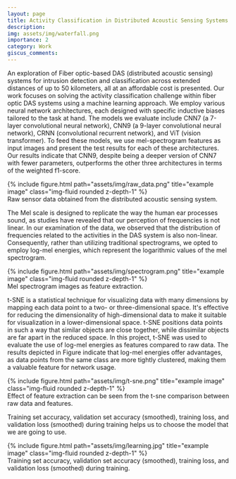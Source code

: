 ```yaml
---
layout: page
title: Activity Classification in Distributed Acoustic Sensing Systems
description: 
img: assets/img/waterfall.png
importance: 2
category: Work
giscus_comments: 
---
```


An exploration of Fiber optic-based DAS (distributed acoustic sensing) systems for intrusion detection and classification across extended distances of up to 50 kilometers, all at an affordable cost is presented. Our work focuses on solving the activity classification challenge within fiber optic DAS systems using a machine learning approach. We employ various neural network architectures, each designed with specific inductive biases tailored to the task at hand. The models we evaluate include CNN7 (a 7-layer convolutional neural network), CNN9 (a 9-layer convolutional neural network), CRNN (convolutional recurrent network), and ViT (vision transformer). To feed these models, we use mel-spectrogram features as input images and present the test results for each of these architectures. Our results indicate that CNN9, despite being a deeper version of CNN7 with fewer parameters, outperforms the other three architectures in terms of the weighted f1-score.

<div class="row">
    <div class="col-sm mt-3 mt-md-0">
        {% include figure.html path="assets/img/raw_data.png" title="example image" class="img-fluid rounded z-depth-1" %}
    </div>
</div>
<div class="caption">
    Raw sensor data obtained from the distributed acoustic sensing system.
</div>

The Mel scale is designed to replicate the way the human ear processes sound, as studies have revealed that our perception of frequencies is not linear. In our examination of the data, we observed that the distribution of frequencies related to the activities in the DAS system is also non-linear. Consequently, rather than utilizing traditional spectrograms, we opted to employ log-mel energies, which represent the logarithmic values of the mel spectrogram.

<div class="row justify-content-sm-center">
    <div class="col-sm mt-3 mt-md-0">
        {% include figure.html path="assets/img/spectrogram.png" title="example image" class="img-fluid rounded z-depth-1" %}
    </div>
</div>
<div class="caption">
    Mel spectrogram images as feature extraction.
</div>

t-SNE is a statistical technique for visualizing data with many dimensions by mapping each data point to a two- or three-dimensional space. It's effective for reducing the dimensionality of high-dimensional data to make it suitable for visualization in a lower-dimensional space. t-SNE positions data points in such a way that similar objects are close together, while dissimilar objects are far apart in the reduced space. In this project, t-SNE was used to evaluate the use of log-mel energies as features compared to raw data. The results depicted in Figure indicate that log-mel energies offer advantages, as data points from the same class are more tightly clustered, making them a valuable feature for network usage.

<div class="row">
    <div class="col-sm mt-3 mt-md-0">
        {% include figure.html path="assets/img/t-sne.png" title="example image" class="img-fluid rounded z-depth-1" %}
    </div>
</div>
<div class="caption">
    Effect of feature extraction can be seen from the t-sne comparison between raw data and features.
</div>

Training set accuracy, validation set accuracy (smoothed), training loss, and validation loss (smoothed) during training helps us to choose the model that we are going to use.

<div class="row justify-content-sm-center">
    <div class="col-sm mt-3 mt-md-0">
        {% include figure.html path="assets/img/learning.jpg" title="example image" class="img-fluid rounded z-depth-1" %}
    </div>
</div>
<div class="caption">
    Training set accuracy, validation set accuracy (smoothed), training loss, and validation loss (smoothed) during training.
</div>
